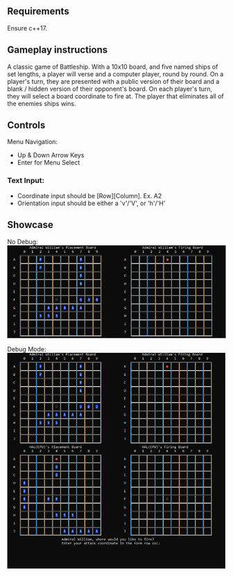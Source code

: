 ## Requirements
Ensure c++17.

## Gameplay instructions
A classic game of Battleship. With a 10x10 board, and five named ships of set lengths, a player will verse and a computer player, round by round. 
On a player's turn, they are presented with a public version of their board and a blank / hidden version of their opponent's board.
On each player's turn, they will select a board coordinate to fire at. The player that eliminates all of the enemies ships wins.

## Controls
Menu Navigation:
- Up & Down Arrow Keys
- Enter for Menu Select

### Text Input:
- Coordinate input should be [Row][Column]. Ex. A2
- Orientation input should be either a 'v'/'V', or 'h'/'H'

## Showcase

No Debug:
![NoDebug](./Docs/BattleshipDemo.PNG)

Debug Mode:
![NoDebug](./Docs/BattleshipDemoDebug.PNG)
